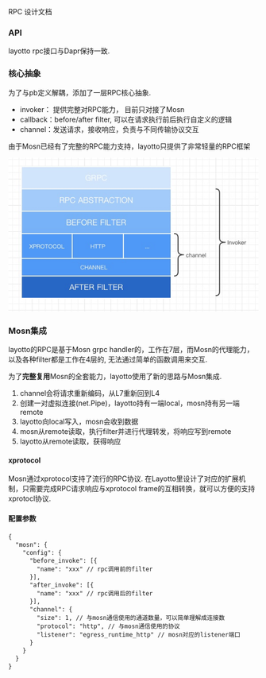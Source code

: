 RPC 设计文档

### API
layotto rpc接口与Dapr保持一致.

### 核心抽象
为了与pb定义解耦，添加了一层RPC核心抽象.

- invoker： 提供完整对RPC能力， 目前只对接了Mosn
- callback：before/after filter, 可以在请求执行前后执行自定义的逻辑
- channel：发送请求，接收响应，负责与不同传输协议交互

由于Mosn已经有了完整的RPC能力支持，layotto只提供了非常轻量的RPC框架

![img.png](../../../img/rpc/rpc-layer.png)

### Mosn集成

layotto的RPC是基于Mosn grpc handler的，工作在7层，而Mosn的代理能力，以及各种filter都是工作在4层的, 无法通过简单的函数调用来交互.

为了**完整复用**Mosn的全套能力，layotto使用了新的思路与Mosn集成.

1. channel会将请求重新编码，从L7重新回到L4
2. 创建一对虚拟连接(net.Pipe)，layotto持有一端local，mosn持有另一端remote
3. layotto向local写入，mosn会收到数据
4. mosn从remote读取，执行filter并进行代理转发，将响应写到remote
5. layotto从remote读取，获得响应


#### xprotocol
Mosn通过xprotocol支持了流行的RPC协议.
在Layotto里设计了对应的扩展机制，只需要完成RPC请求响应与xprotocol frame的互相转换，就可以方便的支持xprotocl协议.

#### 配置参数
```bigquery
{
  "mosn": {
    "config": {
      "before_invoke": [{
        "name": "xxx" // rpc调用前的filter
      }],
      "after_invoke": [{
        "name": "xxx" // rpc调用后的filter
      }],
      "channel": {
        "size": 1, // 与mosn通信使用的通道数量，可以简单理解成连接数
        "protocol": "http", // 与mosn通信使用的协议
        "listener": "egress_runtime_http" // mosn对应的listener端口
      }
    }
  }
}
```